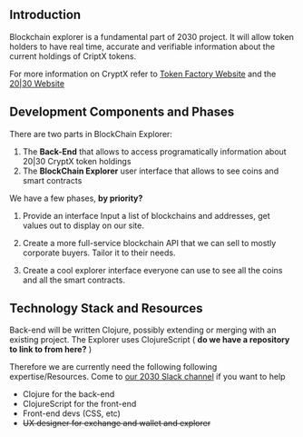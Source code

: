 ## Introduction

Blockchain explorer is a fundamental part of 2030 project. It will allow token holders to have real time, accurate and verifiable information about the current holdings of CriptX tokens.

For more information on CryptX refer to [Token Factory Website](http://tokenfactory.io) and the [20|30 Website](http://www.2030.io)

## Development Components and Phases

There are two parts in BlockChain Explorer:
1. The **Back-End** that allows to access programatically information about 20|30 CryptX token holdings
2. The **BlockChain Explorer** user interface that allows to see coins and smart contracts

We have a few phases, **by priority?**

 1. Provide an interface Input a list of blockchains and addresses, get values out to display on our site.

 2. Create a more full-service blockchain API that we can sell to mostly corporate buyers. Tailor it to their needs.

 3. Create a cool explorer interface everyone can use to see all the coins and all the smart contracts.

## Technology Stack and Resources

Back-end will be written Clojure, possibly extending or merging with an existing project. The Explorer uses ClojureScript ( **do we have a repository to link to from here?** )

Therefore we are currently need the following following expertise/Resources. Come to [our 2030 Slack channel](https://twentythirty.slack.com/messages/C4CLEGPGR) if you want to help

* Clojure for the back-end
* ClojureScript for the front-end
* Front-end devs (CSS, etc)
* ~~UX designer for exchange and wallet and explorer~~
